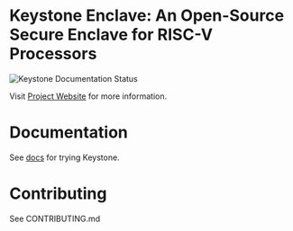 # Keystone Enclave: An Open-Source Secure Enclave for RISC-V Processors

![Keystone Documentation Status](https://readthedocs.org/projects/keystone-enclave/badge/)

Visit [Project Website](https://keystone-enclave.org) for more information.

# Documentation

See [docs](http://docs.keystone-enclave.org) for trying Keystone.

# Contributing

See CONTRIBUTING.md
